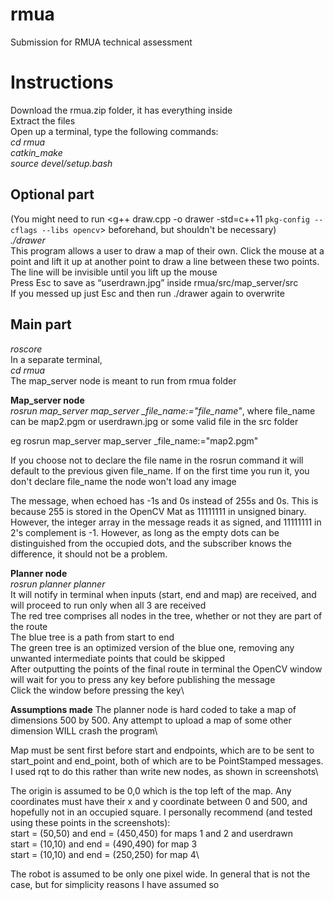# rmua
Submission for RMUA technical assessment
# Instructions
Download the rmua.zip folder, it has everything inside\
Extract the files\
Open up a terminal, type the following commands:\
*cd rmua*\
*catkin_make*\
*source devel/setup.bash*
## Optional part
(You might need to run <g++ draw.cpp -o drawer -std=c++11 `pkg-config --cflags --libs opencv`> beforehand, but shouldn't be necessary)\
*./drawer*\
This program allows a user to draw a map of their own. Click the mouse at a point and lift it up at another point to draw a line between these two points. The line will be invisible until you lift up the mouse \
Press Esc to save as “userdrawn.jpg” inside rmua/src/map_server/src \
If you messed up just Esc and then run ./drawer again to overwrite

## Main part
*roscore*\
In a separate terminal, \
*cd rmua*\
The map_server node is meant to run from rmua folder

**Map_server node**\
*rosrun map_server map_server _file_name:="file_name"*, where file_name can be map2.pgm or userdrawn.jpg or some valid file in the src folder

eg rosrun map_server map_server _file_name:="map2.pgm"

If you choose not to declare the file name in the rosrun command it will default to the previous given file_name. If on the first time you run it, you don't declare file_name the node won't load any image

The message, when echoed has -1s and 0s instead of 255s and 0s. This is because 255 is stored in the OpenCV Mat as 11111111 in unsigned binary. However, the integer array in the message reads it as signed, and 11111111 in 2's complement is -1. However, as long as the empty dots can be distinguished from the occupied dots, and the subscriber knows the difference, it should not be a problem.

**Planner node**\
*rosrun planner planner*\
It will notify in terminal when inputs (start, end and map) are received, and will proceed to run only when all 3 are received\
The red tree comprises all nodes in the tree, whether or not they are part of the route\
The blue tree is a path from start to end\
The green tree is an optimized version of the blue one, removing any unwanted intermediate points that could be skipped\
After outputting the points of the final route in terminal the OpenCV window will wait for you to press any key before publishing the message\
Click the window before pressing the key\

**Assumptions made**
The planner node is hard coded to take a map of dimensions 500 by 500. Any attempt to upload a map of some other dimension WILL crash the program\

Map must be sent first before start and endpoints, which are to be sent to start_point and end_point, both of which are to be PointStamped messages. I used rqt to do this rather than write new nodes, as shown in screenshots\

The origin is assumed to be 0,0 which is the top left of the map. Any coordinates must have their x and y coordinate between 0 and 500, and hopefully not in an occupied square. I personally recommend (and tested using these points in the screenshots):\
start = (50,50) and end = (450,450) for maps 1 and 2 and userdrawn\
start = (10,10) and end = (490,490) for map 3\
start = (10,10) and end = (250,250) for map 4\

The robot is assumed to be only one pixel wide. In general that is not the case, but for simplicity reasons I have assumed so
